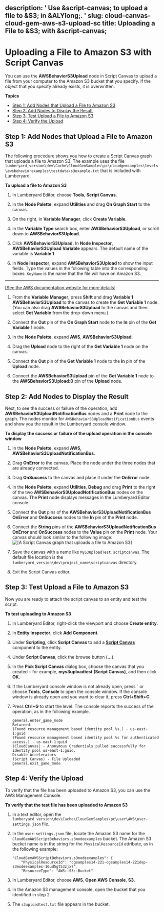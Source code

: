 description: ' Use &script-canvas; to upload a file to &S3; in &ALYlong;. '
slug: cloud-canvas-cloud-gem-aws-s3-upload-sc
title: Uploading a File to &S3; with &script-canvas;
---
# Uploading a File to Amazon S3 with Script Canvas<a name="cloud-canvas-cloud-gem-aws-s3-upload-sc"></a>

You can use the **AWSBehaviorS3Upload** node in Script Canvas to upload a file from your computer to the Amazon S3 bucket that you specify\. If the object that you specify already exists, it is overwritten\.

**Topics**
+ [Step 1: Add Nodes that Upload a File to Amazon S3](#cloud-canvas-cloud-gem-aws-s3-upload-sc-add-nodes)
+ [Step 2: Add Nodes to Display the Result](#cloud-canvas-cloud-gem-aws-s3-upload-sc-display-result)
+ [Step 3: Test Upload a File to Amazon S3](#cloud-canvas-cloud-gem-aws-s3-upload-sc-test)
+ [Step 4: Verify the Upload](#cloud-canvas-cloud-gem-aws-s3-upload-sc-verify)

## Step 1: Add Nodes that Upload a File to Amazon S3<a name="cloud-canvas-cloud-gem-aws-s3-upload-sc-add-nodes"></a>

The following procedure shows you how to create a Script Canvas graph that uploads a file to Amazon S3\. The example uses the file `lumberyard_version\dev\Cache\CloudGemSamples\pc\cloudgemsamples\levels\awsbehaviorexamples\testdata\s3example.txt` that is included with Lumberyard\.

**To upload a file to Amazon S3**

1. In Lumberyard Editor, choose **Tools**, **Script Canvas**\.

1. In the **Node Palette**, expand **Utilities** and drag **On Graph Start** to the canvas\.

1. On the right, in **Variable Manager**, click **Create Variable**\.

1. In the **Variable Type** search box, enter **AWSBehaviorS3Upload**, or scroll down to **AWSBehaviorS3Upload**\.

1. Click **AWSBehaviorS3Upload**\. In **Node Inspector**, **AWSBehaviorS3Upload** **Variable** appears\. The default name of the variable is **Variable 1**\.

1. In **Node Inspector**, expand **AWSBehaviorS3Upload** to show the input fields\. Type the values in the following table into the corresponding boxes\. `KeyName` is the name that the file will have on Amazon S3\.  
****    
[\[See the AWS documentation website for more details\]](http://docs.aws.amazon.com/lumberyard/latest/userguide/cloud-canvas-cloud-gem-aws-s3-upload-sc.html)

1. From the **Variable Manager**, press **Shift** and drag **Variable 1 AWSBehaviorS3Upload** to the canvas to create the **Get Variable 1** node\. \(You can also drag **AWSBehaviorS3Upload** to the canvas and then select **Get Variable** from the drop\-down menu\.\)

1. Connect the **Out** pin of the **On Graph Start** node to the **In** pin of the **Get Variable 1** node\.

1. In the **Node Palette**, expand **AWS**, **AWSBehaviorS3Upload**\.

1. Drag the **Upload** node to the right of the **Get Variable 1** node on the canvas\.

1. Connect the **Out** pin of the **Get Variable 1** node to the **In** pin of the **Upload** node\.

1. Connect the **AWSBehaviorS3Upload** pin of the **Get Variable 1** node to the **AWSBehaviorS3Upload:0** pin of the **Upload** node\.

## Step 2: Add Nodes to Display the Result<a name="cloud-canvas-cloud-gem-aws-s3-upload-sc-display-result"></a>

Next, to see the success or failure of the operation, add **AWSBehaviorS3UploadNotificationBus** nodes and a **Print** node to the graph\. The nodes monitor for `AWSBehaviorS3UploadNotificationBus` events and show you the result in the Lumberyard console window\.

**To display the success or failure of the upload operation in the console window**

1. In the **Node Palette**, expand **AWS, AWSBehaviorS3UploadNotificationBus**\.

1. Drag **OnError** to the canvas\. Place the node under the three nodes that are already connected\.

1. Drag **OnSuccess** to the canvas and place it under the **OnError** node\.

1. In the **Node Palette**, expand **Utilities**, **Debug** and drag **Print** to the right of the two **AWSBehaviorS3UploadNotificationBus** nodes on the canvas\. The **Print** node displays messages in the Lumberyard Editor console\.

1. Connect the **Out** pins of the **AWSBehaviorS3UploadNotificationBus OnError** and **OnSuccess** nodes to the **In** pin of the **Print** node\.

1. Connect the **String** pins of the **AWSBehaviorS3UploadNotificationBus OnError** and **OnSuccess** nodes to the **Value** pin on the **Print** node\. Your canvas should look similar to the following image:  
![\[A Script Canvas graph that uploads a file to Amazon S3\]](/images/cloud_canvas/cloud-canvas-cloud-gem-aws-s3-upload-sc-1.png)

1. Save the canvas with a name like `MyS3UploadTest.scriptcanvas`\. The default file location is the `lumberyard_version\dev\project_name\scriptcanvas` directory\.

1. Exit the Script Canvas editor\.

## Step 3: Test Upload a File to Amazon S3<a name="cloud-canvas-cloud-gem-aws-s3-upload-sc-test"></a>

Now you are ready to attach the script canvas to an entity and test the script\.

**To test uploading to Amazon S3**

1. In Lumberyard Editor, right\-click the viewport and choose **Create entity**\.

1. In **Entity Inspector**, click **Add Component**\.

1. Under **Scripting**, click **Script Canvas** to add a **[Script Canvas](component-script-canvas.md)** component to the entity\.

1. Under **Script Canvas**, click the browse button \(**\.\.\.**\)\.

1. In the **Pick Script Canvas** dialog box, choose the canvas that you created – for example, **mys3uploadtest \(Script Canvas\)**, and then click **OK**\.

1. If the Lumberyard console window is not already open, press **`** or choose **Tools**, **Console** to open the console window\. If the console window is already open and you want to clear it, press **Ctrl\+Shift\+C**\.

1. Press **Ctrl\+G** to start the level\. The console reports the success of the operation, as in the following example\.

   ```
   general.enter_game_mode
   Returned:
   (Found resource management based identity pool %s.) - us-east-1:guid
   (Found resource management based identity pool %s for authenticated access.) - us-east-1:guid
   (CloudCanvas) - Anonymous Credentials pulled successfully for identity pool us-east-1:guid.
   Disable Accelerators
   (Script Canvas) - File Uploaded
   general.exit_game_mode
   ```

## Step 4: Verify the Upload<a name="cloud-canvas-cloud-gem-aws-s3-upload-sc-verify"></a>

To verify that the file has been uploaded to Amazon S3, you can use the AWS Management Console\.

**To verify that the test file has been uploaded to Amazon S3**

1. In a text editor, open the `lumberyard_version\dev\Cache\CloudGemSamples\pc\user\AWS\user-settings.json` file\.

1. In the `user-settings.json` file, locate the Amazon S3 name for the `CloudGemAWSScriptBehaviors.s3nodeexamples` bucket\. The Amazon S3 bucket name is in the string for the `PhysicalResourceId` attribute, as in the following example:

   ```
   "CloudGemAWSScriptBehaviors.s3nodeexamples": {
       "PhysicalResourceId": "cgsamples14-221-cgsamples14-221dep-s3nodeexamples-16ud5gt53zjx7", 
       "ResourceType": "AWS::S3::Bucket"
   ```

1. In Lumberyard Editor, choose **AWS**, **Open AWS Console**, **S3**\.

1. In the Amazon S3 management console, open the bucket that you identified in step 2\.

1. The `s3uploadtest.txt` file appears in the bucket\.